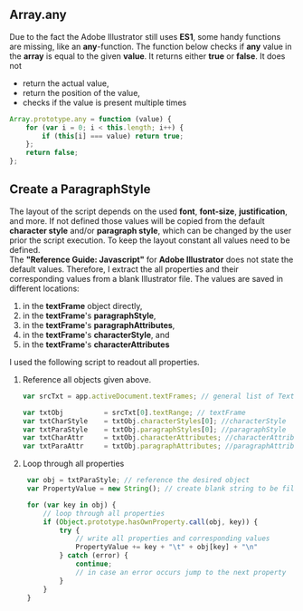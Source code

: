 ## Array.any
Due to the fact the Adobe Illustrator still uses **ES1**, some handy functions are missing, like an **any**-function. The function below checks if **any** value in the **array** is equal to the given **value**. It returns either **true** or **false**.
It does not 

* return the actual value,
* return the position of the value,
* checks if the value is present multiple times

```javascript
Array.prototype.any = function (value) {
    for (var i = 0; i < this.length; i++) {
        if (this[i] === value) return true;
    };
    return false;
};
```

## Create a ParagraphStyle

The layout of the script depends on the used **font**, **font-size**, **justification**, and more. If not defined those values will be copied from the default **character style** and/or **paragraph style**, which can be changed by the user prior the script execution. To keep the layout constant all values need to be defined.<br>
The **"Reference Guide: Javascript"** for **Adobe Illustrator** does not state the default values. Therefore, I extract the all properties and their corresponding values from a blank Illustrator file. The values are saved in different locations:

1. in the **textFrame** object directly,
2. in the **textFrame**'s **paragraphStyle**,
3. in the **textFrame**'s **paragraphAttributes**,
4. in the **textFrame**'s **characterStyle**, and 
5. in the **textFrame**'s **characterAttributes** 

I used the following script to readout all properties.<br>
1. Reference all objects given above.
    ```javascript
    var srcTxt = app.activeDocument.textFrames; // general list of Text objects

    var txtObj          = srcTxt[0].textRange; // textFrame
    var txtCharStyle    = txtObj.characterStyles[0]; //characterStyle
    var txtParaStyle    = txtObj.paragraphStyles[0]; //paragraphStyle
    var txtCharAttr     = txtObj.characterAttributes; //characterAttributes
    var txtParaAttr     = txtObj.paragraphAttributes; //paragraphAttributes
    ```
2. Loop through all properties
   ```javascript
    var obj = txtParaStyle; // reference the desired object
    var PropertyValue = new String(); // create blank string to be filled

    for (var key in obj) {
        // loop through all properties
        if (Object.prototype.hasOwnProperty.call(obj, key)) {
            try {
                // write all properties and corresponding values
                PropertyValue += key + "\t" + obj[key] + "\n" 
            } catch (error) {
                continue;
                // in case an error occurs jump to the next property
            }      
        }
    }
   ```
